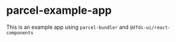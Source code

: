 # parcel-example-app

This is an example app using `parcel-bundler` and `@dfds-ui/react-components`

